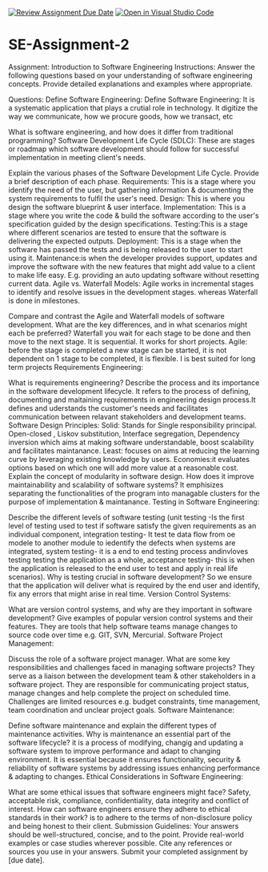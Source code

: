 [![Review Assignment Due Date](https://classroom.github.com/assets/deadline-readme-button-24ddc0f5d75046c5622901739e7c5dd533143b0c8e959d652212380cedb1ea36.svg)][def]
[![Open in Visual Studio Code](https://classroom.github.com/assets/open-in-vscode-718a45dd9cf7e7f842a935f5ebbe5719a5e09af4491e668f4dbf3b35d5cca122.svg)](https://classroom.github.com/online_ide?assignment_repo_id=15253306&assignment_repo_type=AssignmentRepo)
# SE-Assignment-2
Assignment: Introduction to Software Engineering
Instructions:
Answer the following questions based on your understanding of software engineering concepts. Provide detailed explanations and examples where appropriate.

Questions:
Define Software Engineering:
Define Software Engineering: It is a systematic application that plays a crutial role in technology. It digitize the way we communicate, how we procure goods, how we transact, etc

What is software engineering, and how does it differ from traditional programming? 
Software Development Life Cycle (SDLC): These are stages or roadmap which software development should follow for successful implementation in meeting client's needs.

Explain the various phases of the Software Development Life Cycle. Provide a brief description of each phase. Requirements: This is a stage where you identify the need of the user, but gathering information & documenting the system requirements to fulfil the user's need. Design: This is where you design the software blueprint & user interface. Implementation: This is a stage where you write the code & build the software according to the user's specification guided by the design specifications. Testing:This is a stage where different scenarios are tested to ensure that the software is delivering the expected outputs. Deployment: This is a stage when the software has passed the tests and is being released to the user to start using it. Maintenance:is when the developer provides support, updates and improve the software with the new features that might add value to a client to make life easy. E.g. providing an auto updating software without resetting current data.
Agile vs. Waterfall Models: Agile works in incremental stages to identify and resolve issues in the development stages. whereas Waterfall is done in milestones.

Compare and contrast the Agile and Waterfall models of software development. What are the key differences, and in what scenarios might each be preferred?
Waterfall you wait for each stage to be done and then move to the next stage. It is sequential. It works for short projects. Agile: before the stage is completed a new stage can be started, it is not dependent on 1 stage to be completed, it is flexible. I is best suited for long term projects
Requirements Engineering: 

What is requirements engineering? Describe the process and its importance in the software development lifecycle. It refers to the process of defining, documenting and maitaining requirements in engineering design process.It defines and uderstands the customer's needs and facilitates communication between relavant stakeholders and development teams.
Software Design Principles:
Solid: Stands for Single responsibility principal. Open-closed , Liskov substitution, Interface segregation, Dependency inversion which aims at making software understandable, boost scalability and facilitates maintanance. Least: focuses on aims at reducing the learning curve by leveraging existing knowledge by users. Economies:it evaluates options based on which one will add more value at a reasonable cost.
Explain the concept of modularity in software design. How does it improve maintainability and scalability of software systems? It emphisizes separating the functionalities of the program into managable clusters for the purpose of implementation & maintanance.
Testing in Software Engineering:

Describe the different levels of software testing (unit testing -Is the first level of testing used to test if software satisfy the given requirements as an individual component, integration testing- It test te data flow from oe modele to another module to iedentify the defects when systems are integrated, system testing- it is a end to end testing process andinvloves testing testing the application as a whole, acceptance testing- this is when the application is released to the end user to test and apply in real life scenarios). Why is testing crucial in software development? So we ensure that the application will deliver what is required by the end user and identify, fix any errors that might arise in real time.
Version Control Systems:

What are version control systems, and why are they important in software development? Give examples of popular version control systems and their features. They are tools that help software teams manage changes to source code over time e.g. GIT, SVN, Mercurial.
Software Project Management:

Discuss the role of a software project manager. What are some key responsibilities and challenges faced in managing software projects? They serve as a liaison between the development team & other stakeholders in a software project. They are responsible for communicating project status, manage changes and help complete the project on scheduled time. Challenges are limited resources e.g. budget constraints, time management, team coordination and unclear project goals.
Software Maintenance:

Define software maintenance and explain the different types of maintenance activities. Why is maintenance an essential part of the software lifecycle? it is a process of modifying, changig and updating a software system to improve performance and adapt to changing environment. It is essential because it ensures functionality, security & reliability of software systems by addressing issues enhancing performance & adapting to changes.
Ethical Considerations in Software Engineering:

What are some ethical issues that software engineers might face? Safety, acceptable risk, compliance, confidentiality, data integrity and conflict of interest. How can software engineers ensure they adhere to ethical standards in their work? is to adhere to the terms of non-disclosure policy and being honest to their client.
Submission Guidelines:
Your answers should be well-structured, concise, and to the point.
Provide real-world examples or case studies wherever possible.
Cite any references or sources you use in your answers.
Submit your completed assignment by [due date]. 


[def]: https://classroom.github.com/a/-ucQIGTc